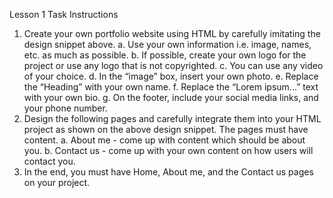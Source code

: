 Lesson 1 Task
Instructions
1. Create your own portfolio website using HTML by carefully imitating the design snippet above.
a. Use your own information i.e. image, names, etc. as much as possible.
b. If possible, create your own logo for the project or use any logo that is not copyrighted.
c. You can use any video of your choice.
d. In the “image” box, insert your own photo.
e. Replace the “Heading” with your own name.
f. Replace the “Lorem ipsum...” text with your own bio.
g. On the footer, include your social media links, and your phone number.
2. Design the following pages and carefully integrate them into your HTML project as shown on the
above design snippet. The pages must have content.
a. About me - come up with content which should be about you.
b. Contact us - come up with your own content on how users will contact you.
3. In the end, you must have Home, About me, and the Contact us pages on your project.
